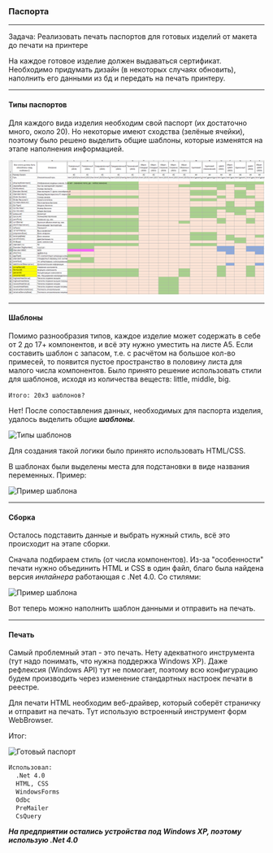 ### Паспорта
---

Задача: Реализовать печать паспортов для готовых изделий от макета до печати на принтере

На каждое готовое изделие должен выдаваться сертификат. 
Необходимо придумать дизайн (в некоторых случаях обновить), 
наполнить его данными из бд и передать на печать принтеру.
___

#### Типы паспортов
Для каждого вида изделия необходим свой паспорт (их достаточно много, около 20). Но некоторые имеют сходства (зелёные ячейки), 
поэтому было решено выделить общие шаблоны, которые изменятся на этапе наполнения информацией.


![Типы паспортов](../../Resources/equalPassport.png)

___

#### Шаблоны
Помимо разнообразия типов, каждое изделие может содержать в себе от 2 до 17+ компонентов, 
и всё эту нужно уместить на листе A5. Если составить шаблон с запасом, т.е. с расчётом на большое кол-во примесей, 
то появится пустое пространство в половину листа для малого числа компонентов. 
Было принято решение использовать стили для шаблонов, исходя из количества веществ: little, middle, big.

```Итого: 20x3 шаблонов?```

Нет! После сопоставления данных, необходимых для паспорта изделия, удалось выделить общие ***шаблоны***.

![Типы шаблонов](../../Resources/templatesPassport.jpg)

Для создания такой логики было принято использовать HTML/CSS.

В шаблонах были выделены места для подстановки в виде названия переменных. Пример:

![Пример шаблона](../../Resources/templateExamplePassport.png)
___

#### Сборка

Осталось подставить данные и выбрать нужный стиль, всё это происходит на этапе сборки.

Сначала подбираем стиль (от числа компонентов). Из-за "особенности" печати нужно объединить HTML и CSS в один файл, 
благо была найдена версия *инлайнера* работающая с .Net 4.0. 
Со стилями:

![Пример шаблона](../../Resources/backPassport.png)

Вот теперь можно наполнить шаблон данными и отправить на печать.
___

#### Печать

Самый проблемный этап - это печать. Нету адекватного инструмента (тут надо понимать, что нужна поддержка Windows XP).
Даже рефлексия (Windows API) тут не помогает, 
поэтому всю конфигурацию будем производить через изменение стандартных настроек печати в реестре. 

Для печати HTML необходим веб-драйвер, который соберёт страничку и отправит на печать.
Тут использую встроенный инструмент форм WebBrowser. 

Итог:

![Готовый паспорт](../../Resources/printedPassport.JPG)

```
Использовал:
  .Net 4.0
  HTML, CSS
  WindowsForms
  Odbc
  PreMailer
  CsQuery
```

***На предприятии остались устройства под Windows XP, поэтому использую .Net 4.0***
